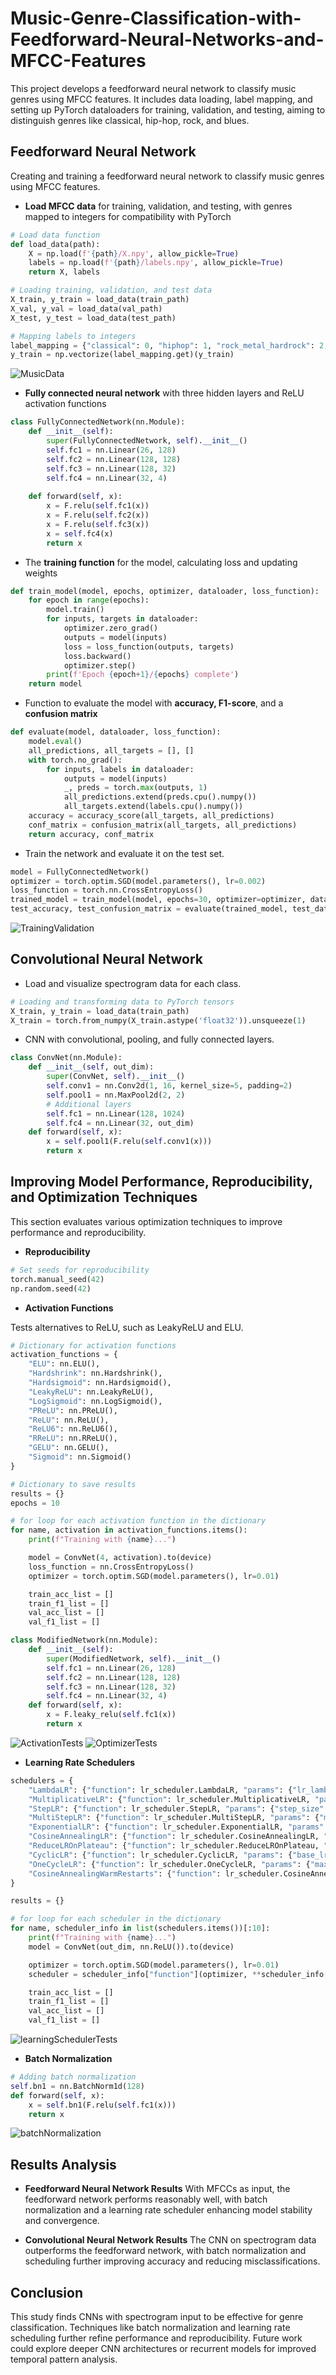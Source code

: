 # Music-Genre-Classification-with-Feedforward-Neural-Networks-and-MFCC-Features

This project develops a feedforward neural network to classify music genres using MFCC features. It includes data loading, label mapping, and setting up PyTorch dataloaders for training, validation, and testing, aiming to distinguish genres like classical, hip-hop, rock, and blues.

## Feedforward Neural Network

Creating and training a feedforward neural network to classify music genres using MFCC features.

- **Load MFCC data** for training, validation, and testing, with genres mapped to integers for compatibility with PyTorch

```python
# Load data function
def load_data(path):
    X = np.load(f'{path}/X.npy', allow_pickle=True)
    labels = np.load(f'{path}/labels.npy', allow_pickle=True)
    return X, labels

# Loading training, validation, and test data
X_train, y_train = load_data(train_path)
X_val, y_val = load_data(val_path)
X_test, y_test = load_data(test_path)

# Mapping labels to integers
label_mapping = {"classical": 0, "hiphop": 1, "rock_metal_hardrock": 2, "blues": 3}
y_train = np.vectorize(label_mapping.get)(y_train)
```

![MusicData](images/dataiMAGE.png)

- **Fully connected neural network** with three hidden layers and ReLU activation functions

```python
class FullyConnectedNetwork(nn.Module):
    def __init__(self):
        super(FullyConnectedNetwork, self).__init__()
        self.fc1 = nn.Linear(26, 128)
        self.fc2 = nn.Linear(128, 128)
        self.fc3 = nn.Linear(128, 32)
        self.fc4 = nn.Linear(32, 4)
    
    def forward(self, x):
        x = F.relu(self.fc1(x))
        x = F.relu(self.fc2(x))
        x = F.relu(self.fc3(x))
        x = self.fc4(x)
        return x
```

- The **training function** for the model, calculating loss and updating weights

```python
def train_model(model, epochs, optimizer, dataloader, loss_function):
    for epoch in range(epochs):
        model.train()
        for inputs, targets in dataloader:
            optimizer.zero_grad()
            outputs = model(inputs)
            loss = loss_function(outputs, targets)
            loss.backward()
            optimizer.step()
        print(f'Epoch {epoch+1}/{epochs} complete')
    return model
```

- Function to evaluate the model with **accuracy, F1-score**, and a **confusion matrix**

```python
def evaluate(model, dataloader, loss_function):
    model.eval()
    all_predictions, all_targets = [], []
    with torch.no_grad():
        for inputs, labels in dataloader:
            outputs = model(inputs)
            _, preds = torch.max(outputs, 1)
            all_predictions.extend(preds.cpu().numpy())
            all_targets.extend(labels.cpu().numpy())
    accuracy = accuracy_score(all_targets, all_predictions)
    conf_matrix = confusion_matrix(all_targets, all_predictions)
    return accuracy, conf_matrix
```

- Train the network and evaluate it on the test set.

```python
model = FullyConnectedNetwork()
optimizer = torch.optim.SGD(model.parameters(), lr=0.002)
loss_function = torch.nn.CrossEntropyLoss()
trained_model = train_model(model, epochs=30, optimizer=optimizer, dataloader=train_dataloader, loss_function=loss_function)
test_accuracy, test_confusion_matrix = evaluate(trained_model, test_dataloader, loss_function)
```

![TrainingValidation](images/trainVal.png)

## Convolutional Neural Network

- Load and visualize spectrogram data for each class.

```python
# Loading and transforming data to PyTorch tensors
X_train, y_train = load_data(train_path)
X_train = torch.from_numpy(X_train.astype('float32')).unsqueeze(1)
```

- CNN with convolutional, pooling, and fully connected layers.

```python
class ConvNet(nn.Module):
    def __init__(self, out_dim):
        super(ConvNet, self).__init__()
        self.conv1 = nn.Conv2d(1, 16, kernel_size=5, padding=2)
        self.pool1 = nn.MaxPool2d(2, 2)
        # Additional layers
        self.fc1 = nn.Linear(128, 1024)
        self.fc4 = nn.Linear(32, out_dim)
    def forward(self, x):
        x = self.pool1(F.relu(self.conv1(x)))
        return x
```

## Improving Model Performance, Reproducibility, and Optimization Techniques

This section evaluates various optimization techniques to improve performance and reproducibility.

- **Reproducibility**

```python
# Set seeds for reproducibility
torch.manual_seed(42)
np.random.seed(42)
```

- **Activation Functions**

Tests alternatives to ReLU, such as LeakyReLU and ELU.

```python
# Dictionary for activation functions
activation_functions = {
    "ELU": nn.ELU(),
    "Hardshrink": nn.Hardshrink(),
    "Hardsigmoid": nn.Hardsigmoid(),
    "LeakyReLU": nn.LeakyReLU(),
    "LogSigmoid": nn.LogSigmoid(),
    "PReLU": nn.PReLU(),
    "ReLU": nn.ReLU(),
    "ReLU6": nn.ReLU6(),
    "RReLU": nn.RReLU(),
    "GELU": nn.GELU(),
    "Sigmoid": nn.Sigmoid()
}

# Dictionary to save results
results = {}
epochs = 10

# for loop for each activation function in the dictionary
for name, activation in activation_functions.items():
    print(f"Training with {name}...")

    model = ConvNet(4, activation).to(device)
    loss_function = nn.CrossEntropyLoss()
    optimizer = torch.optim.SGD(model.parameters(), lr=0.01)

    train_acc_list = []
    train_f1_list = []
    val_acc_list = []
    val_f1_list = []
```

```python
class ModifiedNetwork(nn.Module):
    def __init__(self):
        super(ModifiedNetwork, self).__init__()
        self.fc1 = nn.Linear(26, 128)
        self.fc2 = nn.Linear(128, 128)
        self.fc3 = nn.Linear(128, 32)
        self.fc4 = nn.Linear(32, 4)
    def forward(self, x):
        x = F.leaky_relu(self.fc1(x))
        return x
```

![ActivationTests](images/activationTests.png)
![OptimizerTests](images/optimizerTests.png)

- **Learning Rate Schedulers**

```python
schedulers = {
    "LambdaLR": {"function": lr_scheduler.LambdaLR, "params": {"lr_lambda": lambda epoch: 0.95 ** epoch}},
    "MultiplicativeLR": {"function": lr_scheduler.MultiplicativeLR, "params": {"lr_lambda": lambda epoch: 0.95 ** epoch}},
    "StepLR": {"function": lr_scheduler.StepLR, "params": {"step_size": 30, "gamma": 0.1}},
    "MultiStepLR": {"function": lr_scheduler.MultiStepLR, "params": {"milestones": [30, 80], "gamma": 0.1}},
    "ExponentialLR": {"function": lr_scheduler.ExponentialLR, "params": {"gamma": 0.1}},
    "CosineAnnealingLR": {"function": lr_scheduler.CosineAnnealingLR, "params": {"T_max": 50}},
    "ReduceLROnPlateau": {"function": lr_scheduler.ReduceLROnPlateau, "params": {"mode": 'min', "factor": 0.1, "patience": 10}},
    "CyclicLR": {"function": lr_scheduler.CyclicLR, "params": {"base_lr": 0.01, "max_lr": 0.1}},
    "OneCycleLR": {"function": lr_scheduler.OneCycleLR, "params": {"max_lr": 0.1, "total_steps": epochs}},
    "CosineAnnealingWarmRestarts": {"function": lr_scheduler.CosineAnnealingWarmRestarts, "params": {"T_0": 50}},
}

results = {}

# for loop for each scheduler in the dictionary
for name, scheduler_info in list(schedulers.items())[:10]:
    print(f"Training with {name}...")
    model = ConvNet(out_dim, nn.ReLU()).to(device)

    optimizer = torch.optim.SGD(model.parameters(), lr=0.01)
    scheduler = scheduler_info["function"](optimizer, **scheduler_info["params"])

    train_acc_list = []
    train_f1_list = []
    val_acc_list = []
    val_f1_list = []
```

![learningSchedulerTests](images/learningSchedulerTests.png)

- **Batch Normalization**

```python
# Adding batch normalization
self.bn1 = nn.BatchNorm1d(128)
def forward(self, x):
    x = self.bn1(F.relu(self.fc1(x)))
    return x
```

![batchNormalization](images/batchNormalizationTests.png)

## Results Analysis 
- **Feedforward Neural Network Results**
  With MFCCs as input, the feedforward network performs reasonably well, with batch normalization and a learning rate scheduler enhancing model stability and convergence.

- **Convolutional Neural Network Results**
  The CNN on spectrogram data outperforms the feedforward network, with batch normalization and scheduling further improving accuracy and reducing misclassifications.

## Conclusion

This study finds CNNs with spectrogram input to be effective for genre classification. Techniques like batch normalization and learning rate scheduling further refine performance and reproducibility. Future work could explore deeper CNN architectures or recurrent models for improved temporal pattern analysis.
